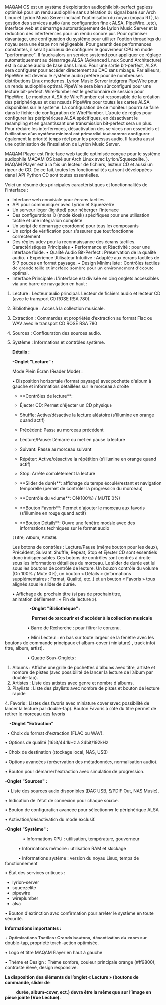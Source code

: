 MAQAM OS est un système d’exploitation audiophile bit-perfect gapless optimisé pour un rendu audiophile sans altération du signal basé sur Arch Linux et Lyrion Music Server incluant l’optimisation du noyau (noyau RT), la gestion des services audio (une configuration fine d’ALSA, PipeWire…etc), Interface web et démarrage automatiquement de Lyrion Music Server et la réduction des interférences pour un rendu sonore pur. Pour optimiser davantage, une configuration du système pour utiliser l'option threadirqs du noyau sera une étape non négligeable. Pour garantir des performances constantes, il serait judicieux de configurer le gouverneur CPU en mode "performance". Il faudra alors un service systemd pour appliquer ce réglage automatiquement au démarrage.ALSA (Advanced Linux Sound Architecture) est la couche audio de base dans Linux. Pour une sortie bit-perfect, ALSA sera configurer pour accéder directement au DAC sans mixage. Par ailleurs, PipeWire est devenu le système audio préféré pour de nombreuses distributions Linux modernes. Lyrion Music Server intégrera PipeWire pour un rendu audiophile optimal. PipeWire sera bien sûr configuré pour une lecture bit-perfect. WirePlumber est le gestionnaire de session pour PipeWire. Le moniteur ALSA de WirePlumber est responsable de la création des périphériques et des nœuds PipeWire pour toutes les cartes ALSA disponibles sur le système. La configuration de ce moniteur pourra se faire dans le fichier de configuration de WirePlumber. L’ajoute de règles pour configurer les périphériques ALSA spécifiques, en désactivant le resampling et en garantissant une transmission bit-perfect sera un plus. Pour réduire les interférences, désactivation des services non essentiels et l’utilisation d’un système minimal est primordial tout comme configurer également la priorité temps réel pour les processus audio. Il faudra aussi une optimisation de l’installation de Lyrion Music Server.

MAQAM Player est l’interface web tactile optimisée conçue pour le système audiophile MAQAM OS basé sur Arch Linux avec Lyrion/Squeezelite. ). MAQAM Player est à la fois un lecteur de fichiers, lecteur CD et aussi un ripeur de CD. De ce fait, toutes les fonctionnalités qui sont développées dans l'API Python CD sont toutes essentielles.

Voici un résumé des principales caractéristiques et fonctionnalités de l'interface :

- Interface web conviviale pour écrans tactiles
- API pour communiquer avec Lyrion et Squeezelite
- Un serveur léger (lighttpd) pour héberger l'interface
- Des configurations i3 (mode kiosk) spécifiques pour une utilisation tactile et une intégration complète
- Un script de démarrage coordonné pour tous les composants
- Un script de vérification pour s'assurer que tout fonctionne correctement
- Des règles udev pour la reconnaissance des écrans tactiles. Caractéristiques Principales • Performance et Réactivité :  pour une interface fluide. • Qualité Audio Bit-Perfect : Préservation de la qualité audio. • Expérience Utilisateur Intuitive : Adaptée aux écrans tactiles de 5-7 pouces en format paysage. • Design Minimaliste : Contrôles tactiles de grande taille et interface sombre pour un environnement d'écoute optimal. 
- Interface Principale :                                                                                           L'interface est divisée en cinq onglets accessibles via une barre de navigation en haut :
1. Lecture : Lecteur audio principal. Lecteur de fichiers audio et lecteur CD (avec le transport CD ROSE RSA 780).
1. Bibliothèque : Accès à la collection musicale.
1. Extraction : Commandes et propriétés d’extraction au format Flac ou WAV avec le transport CD ROSE RSA 780
1. Sources : Configuration des sources audio.
1. Système : Informations et contrôles système. 

   **Détails :**

   **-Onglet "Lecture" :**

   Mode Plein Écran (Reader Mode) : 

   • Disposition horizontale (format paysage) avec pochette d'album à gauche et informations détaillées sur le morceau à droite 

   - \*\*Contrôles de lecture\*\*:

   - Éjecter CD: Permet d'éjecter un CD physique

   - Shuffle: Active/désactive la lecture aléatoire (s'illumine en orange quand actif)

   - Précédent: Passe au morceau précédent

   - Lecture/Pause: Démarre ou met en pause la lecture

   - Suivant: Passe au morceau suivant

   - Répéter: Active/désactive la répétition (s'illumine en orange quand actif)

   - Stop: Arrête complètement la lecture

   - \*\*Slider de durée\*\*: affichage du temps écoulé/restant et navigation temporelle (permet de contrôler la progression du morceau)

   - \*\*Contrôle du volume\*\*: ON(100%) / MUTE(0%)

   - \*\*Bouton Favoris\*\*: Permet d'ajouter le morceau aux favoris (s'illumine en rouge quand actif)

   - \*\*Bouton Détails\*\*: Ouvre une fenêtre modale avec des informations techniques sur le format audio

   (Titre, Album, Artiste). 

   Les <a name="_hlk199334265"></a>botons de contrôles : Lecture/Pause (même bouton pour les deux), Précédent, Suivant, Shuffle, Repeat, Stop et Éjecter CD sont essentiels donc indispensables. Ces botons de contrôles sont centrés à droite sous les informations détaillées du morceau. Le slider de durée est lui sous les boutons de contrôle de lecture. Un bouton contrôle du volume (On 100% / Mute <a name="_hlk199334077"></a>0%), un bouton « Détails » (informations supplémentaires : Format, Qualité, etc..) et un bouton « Favoris » tous alignés sous le slider de durée. 

   • Affichage du prochain titre (si pas de prochain titre, animation défilement : « Fin de lecture »).

`           `**-Onglet "Bibliothèque" :**

`            `**Permet de parcourir et d'accéder à la collection musicale**

`          `• Barre de Recherche : pour filtrer le contenu. 

`          `• Mini Lecteur :  en bas sur toute largeur de la fenêtre avec les boutons de commande principaux et album-cover (miniature) , track  info( titre, album, artist). 

`          `• Quatre Sous-Onglets :

1. Albums : Affiche une grille de pochettes d'albums avec titre, artiste et nombre de pistes (avec possibilité de lancer la lecture de l’album par double-tap).
1. Artistes : Liste des artistes avec genre et nombre d'albums.
1. Playlists : Liste des playlists avec nombre de pistes et bouton de lecture rapide 

4\.   Favoris : Listes des favoris avec miniature cover (avec possibilité de lancer la lecture par   double-tap). Bouton Favoris à côté du titre permet de retirer le morceau des favoris

`  `**-Onglet "Extraction" :**

` `• Choix du format d'extraction (FLAC ou WAV). 

<a name="_hlk199335379"></a>• Options de qualité (16bit/44.1kHz à 24bit/192kHz

• Choix de destination (stockage local, NAS, USB)

• Options avancées (préservation des métadonnées, normalisation audio). 

• Bouton pour démarrer l'extraction avec simulation de progression. 

**-Onglet "Sources" :**

` `• Liste des sources audio disponibles (DAC USB, S/PDIF Out, NAS Music). 

• Indication de l'état de connexion pour chaque source. 

• Bouton de configuration avancée pour sélectionner le périphérique ALSA 

• Activation/désactivation du mode exclusif. 

**-Onglet "Système" :**

`        `• Informations CPU : utilisation, température, gouverneur

`      `• Informations mémoire : utilisation RAM et stockage

`      `• Informations système : version du noyau Linux, temps de fonctionnement

• État des services critiques :

- lyrion-server
- squeezelite
- pipewire
- wireplumber
- alsa 

• Bouton d'extinction avec confirmation pour arrêter le système en toute sécurité. 

**Informations importantes :** 

• Optimisations Tactiles : Grands boutons, désactivation du zoom sur double-tap, propriété touch-action optimisée. 

• Logo et titre MAQAM Player en haut à gauche

• Thème et Design : Thème sombre, couleur principale orange (#ff9800), contraste élevé, design responsive.

**La disposition des éléments de l’onglet « Lecture » (boutons de commande, slider de** 

`     `**durée, album-cover, ect.) devra être la même que sur l’image en pièce jointe (Vue    Lecture).**
